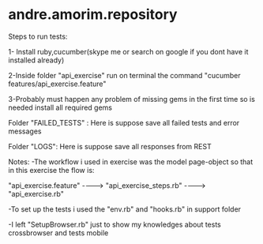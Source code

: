 # andre.amorim.repository

Steps to run tests:

1- Install ruby,cucumber(skype me or search on google if you dont have it installed already)

2-Inside folder "api_exercise" run on terminal the command "cucumber features/api_exercise.feature"

3-Probably must happen any problem of missing gems in the first time so is needed install all required gems

Folder "FAILED_TESTS" : Here is suppose save all failed tests and error messages

Folder "LOGS": Here is suppose save all responses from REST

Notes:
-The workflow i used in exercise was the model page-object so that in this exercise the flow is:

"api_exercise.feature" ----> "api_exercise_steps.rb" ----> "api_exercise.rb"

-To set up the tests i used the "env.rb" and "hooks.rb" in support folder

-I left "SetupBrowser.rb"  just to show my knowledges about tests crossbrowser and tests mobile